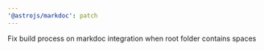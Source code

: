 ```yaml
---
'@astrojs/markdoc': patch
---
```


Fix build process on markdoc integration when root folder contains spaces

